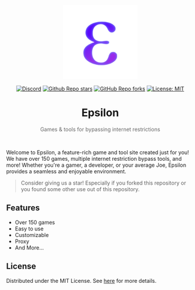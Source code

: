 <p align="center"><img src="https://github.com/Shhadeys/Epsilon/blob/main/imgs/Icon_256_White.png?raw=true" height="200"></p>

<div align="center">
    <a href="https://discord.gg/nYHMFc2N6T"><img alt="Discord" src="https://img.shields.io/discord/1252372651842863255?style=flat&logo=discord&label=Discord&labelColor=blue&color=blue"></a>
<a href="https://github.com/Shhadeys/Epsilon"><img alt="Github Repo stars" src="https://img.shields.io/github/stars/Shhadeys/Epsilon?label=github%20stars"></a>
<a href="https://github.com/Shhadeys/Epsilon"><img alt="GitHub Repo forks" src="https://img.shields.io/github/forks/Shhadeys/Epsilon?label=github%20forks"></a>
<a href="https://opensource.org/license/mit"><img alt="License: MIT" src="https://img.shields.io/badge/License-MIT-brightgreen"></a>
</div>
<h1 align="center">Epsilon</h1>
<p align="center" style="opacity: 0.65;">Games & tools for bypassing internet restrictions</p>
<br>

Welcome to Epsilon, a feature-rich game and tool site created just for you! We have over 150 games, multiple internet restriction bypass tools, and more! Whether you're a gamer, a developer, or your average Joe, Epsilon provides a seamless and enjoyable environment.

> Consider giving us a star! Especially if you forked this repository or you found some other use out of this repository.

## Features

-   Over 150 games
-   Easy to use
-   Customizable
-   Proxy
-   And More...


## License

Distributed under the MIT License. See [here](https://github.com/Shhadeys/Epsilon/blob/main/LICENSE) for more details.
